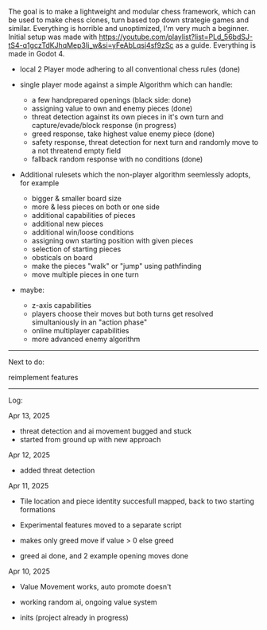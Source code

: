 The goal is to make a lightweight and modular chess framework, which can be used to make chess clones, turn based top down strategie games and similar.
Everything is horrible and unoptimized, I'm very much a beginner.
Initial setup was made with https://youtube.com/playlist?list=PLd_56bdSJ-tS4-q1gczTdKJhqMep3Ij_w&si=yFeAbLqsj4sf9zSc as a guide.
Everything is made in Godot 4.

- local 2 Player mode adhering to all conventional chess rules (done)
- single player mode against a simple Algorithm which can handle:
  - a few handprepared openings (black side: done)
  - assigning value to own and enemy pieces (done)
  - threat detection against its own pieces in it's own turn and capture/evade/block response (in progress)
  - greed response, take highest value enemy piece (done)
  - safety response, threat detection for next turn and randomly move to a not threatend empty field
  - fallback random response with no conditions (done)

- Additional rulesets which the non-player algorithm seemlessly adopts, for example
  - bigger & smaller board size
  - more & less pieces on both or one side
  - additional capabilities of pieces
  - additional new pieces
  - additional win/loose conditions
  - assigning own starting position with given pieces
  - selection of starting pieces
  - obsticals on board
  - make the pieces "walk" or "jump" using pathfinding
  - move multiple pieces in one turn
 - maybe:
   - z-axis capabilities
   - players choose their moves but both turns get resolved simultaniously in an "action phase"
   - online multiplayer capabilities
   - more advanced enemy algorithm

---------------------------------------------------------------------------------------------------------
Next to do:

reimplement features

---------------------------------------------------------------------------------------------------------
Log:

Apr 13, 2025

- threat detection and ai movement bugged and stuck
- started from ground up with new approach

Apr 12, 2025

- added threat detection


Apr 11, 2025

- Tile location and piece identity succesfull mapped, back to two starting formations

- Experimental features moved to a separate script

- makes only greed move if value > 0 else greed

- greed ai done, and 2 example opening moves done


Apr 10, 2025

- Value Movement works, auto promote doesn't

- working random ai, ongoing value system

- inits (project already in progress)


